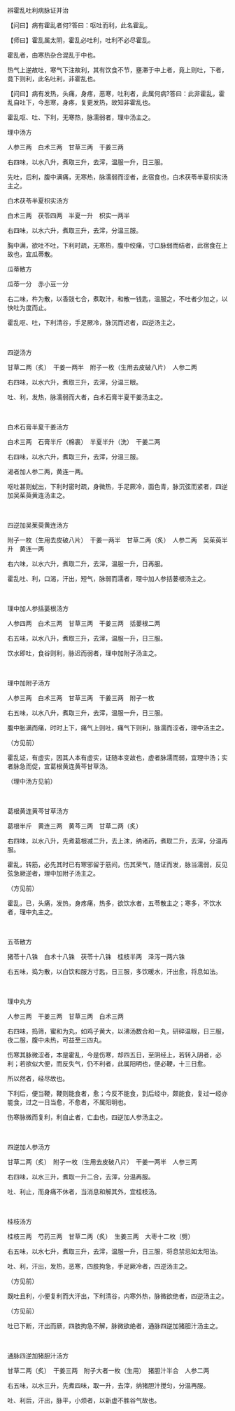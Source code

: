 辨霍乱吐利病脉证并治

【问曰】病有霍乱者何?答曰：呕吐而利，此名霍乱。

【师曰】霍乱属太阴，霍乱必吐利，吐利不必尽霍乱。

霍乱者，由寒热杂合混乱于中也。

热气上逆故吐，寒气下注故利，其有饮食不节，壅滞于中上者，竟上则吐，下者，竟下则利，此名吐利，非霍乱也。

【问曰】病有发热，头痛，身疼，恶寒，吐利者，此属何病?答曰：此非霍乱，霍乱自吐下，今恶寒，身疼，复更发热，故知非霍乱也。

霍乱呕、吐、下利，无寒热，脉濡弱者，理中汤主之。

理中汤方

人参三两　白术三两　甘草三两　干姜三两

右四味，以水八升，煮取三升，去滓，温服一升，日三服。

先吐，后利，腹中满痛，无寒热，脉濡弱而涩者，此宿食也，白术茯苓半夏枳实汤主之。

白术茯苓半夏枳实汤方

白术三两　茯苓四两　半夏一升　枳实一两半

右四味，以水六升，煮取三升，去滓，分温三服。

胸中满，欲吐不吐，下利时疏，无寒热，腹中绞痛，寸口脉弱而结者，此宿食在上故也，宜瓜蒂散。

瓜蒂散方

瓜蒂一分　赤小豆一分

右二味，杵为散，以香豉七合，煮取汁，和散一钱匙，温服之，不吐者少加之，以快吐为度而止。

霍乱呕、吐，下利清谷，手足厥冷，脉沉而迟者，四逆汤主之。

 　 　 

四逆汤方

甘草二两（炙）　干姜一两半　附子一枚（生用去皮破八片）　人参二两

右四味，以水六升，煮取三升，去滓，分温三眼。

吐、利，发热，脉濡弱而大者，白术石膏半夏干姜汤主之。

 　 　 

白术石膏半夏干姜汤方

白术三两　石膏半斤（棉裹）　半夏半升（洗）　干姜二两

右四味，以水六升，煮取三升，去滓，分温三服。

渴者加人参二两，黄连一两。

呕吐甚则蚘出，下利时密时疏，身微热，手足厥冷，面色青，脉沉弦而紧者，四逆加吴茱萸黄连汤主之。

 　 　 

四逆加吴茱萸黄连汤方

附子一枚（生用去皮破八片）　干姜一两半　甘草二两（炙）　人参二两　吴茱萸半升　黄连一两

右六味，以水六升，煮取二升，去滓，温服一升，日再服。

霍乱吐、利，口渴，汗出，短气，脉弱而濡者，理中加人参括蒌根汤主之。

 　 　 

理中加人参括蒌根汤方

人参四两　白术三两　甘草三两　干姜三两　括蒌根二两

右五味，以水八升，煮取三升，去滓，温服一升，日三服。

饮水即吐，食谷则利，脉迟而弱者，理中加附子汤主之。

 　 　 

理中加附子汤方

人参三两　白术三两　甘草三两　干姜三两　附子一枚

右五味，以水八升，煮取三升，去滓，温服一升，日三服。

腹中胀满而痛，时时上下，痛气上则吐，痛气下则利，脉濡而涩者，理中汤主之。

（方见前）

霍乱证，有虚实，因其人本有虚实，证随本变故也，虚者脉濡而弱，宜理中汤；实者脉急而促，宜葛根黄连黄芩甘草汤。

（理中汤方见前）

 　 　 

葛根黄连黄芩甘草汤方

葛根半斤　黄连三两　黄芩三两　甘草二两（炙）

右四味，以水八升，先煮葛根减二升，去上沫，纳诸药，煮取二升，去滓，分温再服。

霍乱，转筋，必先其时已有寒邪留于筋间，伤其荣气，随证而发，脉当濡弱，反见弦急厥逆者，理中加附子汤主之。

（方见前）

霍乱，已，头痛，发热，身疼痛，热多，欲饮水者，五苓散主之；寒多，不饮水者，理中丸主之。

 　 　 

五苓散方

猪苓十八铢　白术十八铢　茯苓十八铢　桂枝半两　泽泻一两六铢

右五味，捣为散，以白饮和服方寸匙，日三服，多饮暖水，汗出愈，将息如法。

 　 　 

理中丸方

人参三两　干姜三两　甘草三两　白术三两

右四味，捣筛，蜜和为丸，如鸡子黄大，以沸汤数合和一丸，研碎温眼，日三服，夜二服，腹中未热，可益至三四丸。

伤寒其脉微涩者，本是霍乱，今是伤寒，却四五日，至阴经上，若转入阴者，必利；若欲似大便，而反失气，仍不利者，此属阳明也，便必鞕，十三日愈。

所以然者，经尽故也。

下利后，便当鞕，鞕则能食者，愈；今反不能食，到后经中，颇能食，复过一经亦能食，过之一日当愈，不愈者，不属阳明也。

伤寒脉微而复利，利自止者，亡血也，四逆加人参汤主之。

 　 　 

四逆加人参汤方

甘草二两（炙）　附子一枚（生用去皮破八片）　干姜一两半　人参三两

右四味，以水三升，煮取一升二合，去滓，分温再服。

吐、利止，而身痛不休者，当消息和解其外，宜桂枝汤。

 　 　 

桂枝汤方

桂枝三两　芍药三两　甘草二两（炙）　生姜三两　大枣十二枚（劈）

右五味，以水七升，煮取三升，去滓，温服一升，日三服，将息禁忌如太阳法。

吐、利，汗出，发热，恶寒，四肢拘急，手足厥冷者，四逆汤主之。

（方见前）

既吐且利，小便复利而大汗出，下利清谷，内寒外热，脉微欲绝者，四逆汤主之。

（方见前）

吐已下断，汗出而厥，四肢拘急不解，脉微欲绝者，通脉四逆加猪胆汁汤主之。

 　 　 

通脉四逆加猪胆汁汤方

甘草二两（炙）　干姜三两　附子大者一枚（生用）　猪胆汁半合　人参二两

右五味，以水三升，先煮四味，取一升，去滓，纳猪胆汁搅匀，分温再服。

吐、利后，汗出，脉平，小烦者，以新虚不胜谷气故也。

